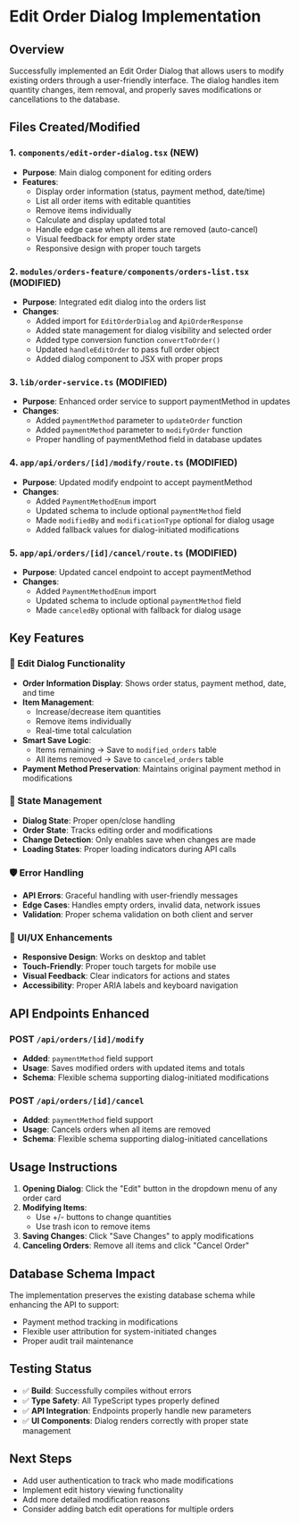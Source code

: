 # Edit Order Dialog Implementation

## Overview

Successfully implemented an Edit Order Dialog that allows users to modify existing orders through a user-friendly interface. The dialog handles item quantity changes, item removal, and properly saves modifications or cancellations to the database.

## Files Created/Modified

### 1. `components/edit-order-dialog.tsx` (NEW)

- **Purpose**: Main dialog component for editing orders
- **Features**:
  - Display order information (status, payment method, date/time)
  - List all order items with editable quantities
  - Remove items individually
  - Calculate and display updated total
  - Handle edge case when all items are removed (auto-cancel)
  - Visual feedback for empty order state
  - Responsive design with proper touch targets

### 2. `modules/orders-feature/components/orders-list.tsx` (MODIFIED)

- **Purpose**: Integrated edit dialog into the orders list
- **Changes**:
  - Added import for `EditOrderDialog` and `ApiOrderResponse`
  - Added state management for dialog visibility and selected order
  - Added type conversion function `convertToOrder()`
  - Updated `handleEditOrder` to pass full order object
  - Added dialog component to JSX with proper props

### 3. `lib/order-service.ts` (MODIFIED)

- **Purpose**: Enhanced order service to support paymentMethod in updates
- **Changes**:
  - Added `paymentMethod` parameter to `updateOrder` function
  - Added `paymentMethod` parameter to `modifyOrder` function
  - Proper handling of paymentMethod field in database updates

### 4. `app/api/orders/[id]/modify/route.ts` (MODIFIED)

- **Purpose**: Updated modify endpoint to accept paymentMethod
- **Changes**:
  - Added `PaymentMethodEnum` import
  - Updated schema to include optional `paymentMethod` field
  - Made `modifiedBy` and `modificationType` optional for dialog usage
  - Added fallback values for dialog-initiated modifications

### 5. `app/api/orders/[id]/cancel/route.ts` (MODIFIED)

- **Purpose**: Updated cancel endpoint to accept paymentMethod
- **Changes**:
  - Added `PaymentMethodEnum` import
  - Updated schema to include optional `paymentMethod` field
  - Made `canceledBy` optional with fallback for dialog usage

## Key Features

### 🎯 Edit Dialog Functionality

- **Order Information Display**: Shows order status, payment method, date, and time
- **Item Management**:
  - Increase/decrease item quantities
  - Remove items individually
  - Real-time total calculation
- **Smart Save Logic**:
  - Items remaining → Save to `modified_orders` table
  - All items removed → Save to `canceled_orders` table
- **Payment Method Preservation**: Maintains original payment method in modifications

### 🔄 State Management

- **Dialog State**: Proper open/close handling
- **Order State**: Tracks editing order and modifications
- **Change Detection**: Only enables save when changes are made
- **Loading States**: Proper loading indicators during API calls

### 🛡️ Error Handling

- **API Errors**: Graceful handling with user-friendly messages
- **Edge Cases**: Handles empty orders, invalid data, network issues
- **Validation**: Proper schema validation on both client and server

### 📱 UI/UX Enhancements

- **Responsive Design**: Works on desktop and tablet
- **Touch-Friendly**: Proper touch targets for mobile use
- **Visual Feedback**: Clear indicators for actions and states
- **Accessibility**: Proper ARIA labels and keyboard navigation

## API Endpoints Enhanced

### POST `/api/orders/[id]/modify`

- **Added**: `paymentMethod` field support
- **Usage**: Saves modified orders with updated items and totals
- **Schema**: Flexible schema supporting dialog-initiated modifications

### POST `/api/orders/[id]/cancel`

- **Added**: `paymentMethod` field support
- **Usage**: Cancels orders when all items are removed
- **Schema**: Flexible schema supporting dialog-initiated cancellations

## Usage Instructions

1. **Opening Dialog**: Click the "Edit" button in the dropdown menu of any order card
2. **Modifying Items**:
   - Use +/- buttons to change quantities
   - Use trash icon to remove items
3. **Saving Changes**: Click "Save Changes" to apply modifications
4. **Canceling Orders**: Remove all items and click "Cancel Order"

## Database Schema Impact

The implementation preserves the existing database schema while enhancing the API to support:

- Payment method tracking in modifications
- Flexible user attribution for system-initiated changes
- Proper audit trail maintenance

## Testing Status

- ✅ **Build**: Successfully compiles without errors
- ✅ **Type Safety**: All TypeScript types properly defined
- ✅ **API Integration**: Endpoints properly handle new parameters
- ✅ **UI Components**: Dialog renders correctly with proper state management

## Next Steps

- Add user authentication to track who made modifications
- Implement edit history viewing functionality
- Add more detailed modification reasons
- Consider adding batch edit operations for multiple orders

